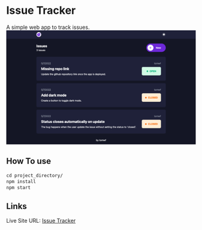 # Issue Tracker
A simple web app to track issues.
![](./screenshot.png)

## How To use
```
cd project_directory/
npm install
npm start
```

## Links
Live Site URL: [Issue Tracker]()
